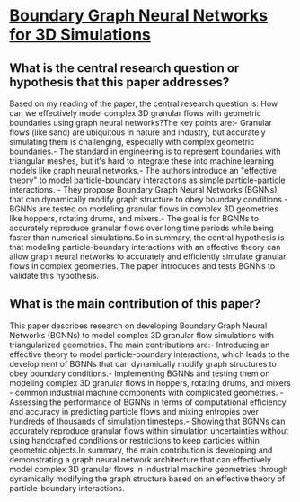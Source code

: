 # [Boundary Graph Neural Networks for 3D Simulations](https://arxiv.org/abs/2106.11299v7)

## What is the central research question or hypothesis that this paper addresses?

Based on my reading of the paper, the central research question is: How can we effectively model complex 3D granular flows with geometric boundaries using graph neural networks?The key points are:- Granular flows (like sand) are ubiquitous in nature and industry, but accurately simulating them is challenging, especially with complex geometric boundaries.- The standard in engineering is to represent boundaries with triangular meshes, but it's hard to integrate these into machine learning models like graph neural networks.- The authors introduce an "effective theory" to model particle-boundary interactions as simple particle-particle interactions. - They propose Boundary Graph Neural Networks (BGNNs) that can dynamically modify graph structure to obey boundary conditions.- BGNNs are tested on modeling granular flows in complex 3D geometries like hoppers, rotating drums, and mixers.- The goal is for BGNNs to accurately reproduce granular flows over long time periods while being faster than numerical simulations.So in summary, the central hypothesis is that modeling particle-boundary interactions with an effective theory can allow graph neural networks to accurately and efficiently simulate granular flows in complex geometries. The paper introduces and tests BGNNs to validate this hypothesis.


## What is the main contribution of this paper?

This paper describes research on developing Boundary Graph Neural Networks (BGNNs) to model complex 3D granular flow simulations with triangularized geometries. The main contributions are:- Introducing an effective theory to model particle-boundary interactions, which leads to the development of BGNNs that can dynamically modify graph structures to obey boundary conditions.- Implementing BGNNs and testing them on modeling complex 3D granular flows in hoppers, rotating drums, and mixers - common industrial machine components with complicated geometries. - Assessing the performance of BGNNs in terms of computational efficiency and accuracy in predicting particle flows and mixing entropies over hundreds of thousands of simulation timesteps.- Showing that BGNNs can accurately reproduce granular flows within simulation uncertainties without using handcrafted conditions or restrictions to keep particles within geometric objects.In summary, the main contribution is developing and demonstrating a graph neural network architecture that can effectively model complex 3D granular flows in industrial machine geometries through dynamically modifying the graph structure based on an effective theory of particle-boundary interactions.
